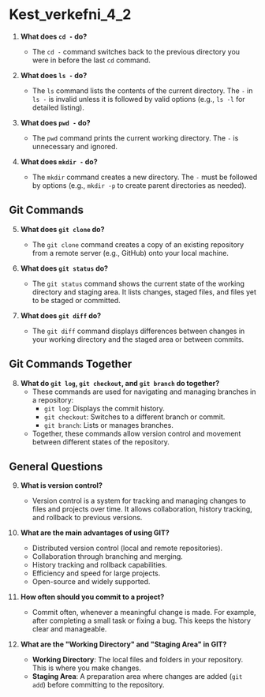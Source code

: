 # Kest_verkefni_4_2

1. **What does `cd -` do?**
   - The `cd -` command switches back to the previous directory you were in before the last `cd` command.

2. **What does `ls -` do?**
   - The `ls` command lists the contents of the current directory. The `-` in `ls -` is invalid unless it is followed by valid options (e.g., `ls -l` for detailed listing).

3. **What does `pwd -` do?**
   - The `pwd` command prints the current working directory. The `-` is unnecessary and ignored.

4. **What does `mkdir -` do?**
   - The `mkdir` command creates a new directory. The `-` must be followed by options (e.g., `mkdir -p` to create parent directories as needed).

## Git Commands

5. **What does `git clone` do?**
   - The `git clone` command creates a copy of an existing repository from a remote server (e.g., GitHub) onto your local machine.

6. **What does `git status` do?**
   - The `git status` command shows the current state of the working directory and staging area. It lists changes, staged files, and files yet to be staged or committed.

7. **What does `git diff` do?**
   - The `git diff` command displays differences between changes in your working directory and the staged area or between commits.

## Git Commands Together

8. **What do `git log`, `git checkout`, and `git branch` do together?**
   - These commands are used for navigating and managing branches in a repository:
     - `git log`: Displays the commit history.
     - `git checkout`: Switches to a different branch or commit.
     - `git branch`: Lists or manages branches.
   - Together, these commands allow version control and movement between different states of the repository.

## General Questions

9. **What is version control?**
   - Version control is a system for tracking and managing changes to files and projects over time. It allows collaboration, history tracking, and rollback to previous versions.

10. **What are the main advantages of using GIT?**
    - Distributed version control (local and remote repositories).
    - Collaboration through branching and merging.
    - History tracking and rollback capabilities.
    - Efficiency and speed for large projects.
    - Open-source and widely supported.

11. **How often should you commit to a project?**
    - Commit often, whenever a meaningful change is made. For example, after completing a small task or fixing a bug. This keeps the history clear and manageable.

12. **What are the "Working Directory" and "Staging Area" in GIT?**
    - **Working Directory**: The local files and folders in your repository. This is where you make changes.
    - **Staging Area**: A preparation area where changes are added (`git add`) before committing to the repository.
